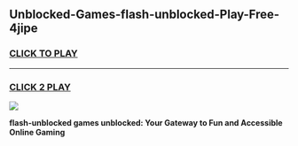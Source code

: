 
## Unblocked-Games-flash-unblocked-Play-Free-4jipe
<h3>
<a href="https://premium76.site?title=flash-unblocked&ref=24M">CLICK TO PLAY</a></h3>
<hr>

<h3>
<a href="https://premium76.site?title=flash-unblocked&ref=24M">CLICK 2 PLAY</a>
  
</h3>

<a href="https://premium76.site?title=flash-unblocked&ref=24M"><img src="https://clearcache.store/games.png"></a>


**flash-unblocked games unblocked: Your Gateway to Fun and Accessible Online Gaming**
